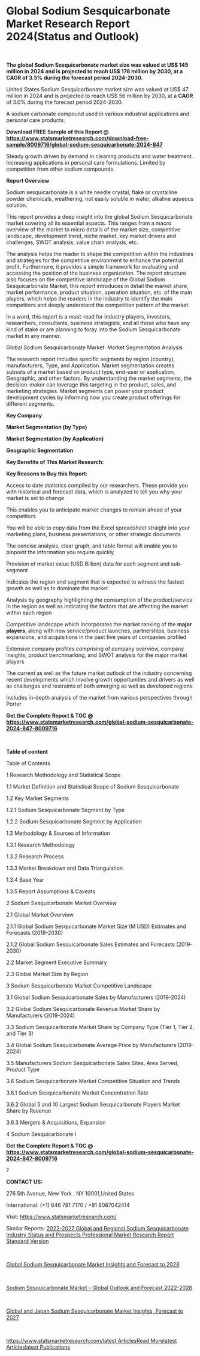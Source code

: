 <h1>Global Sodium Sesquicarbonate Market Research Report 2024(Status and Outlook)</h1><br/><p><strong>The global Sodium Sesquicarbonate market size was valued at US$ 145 million in 2024 and is projected to reach US$ 178 million by 2030, at a <strong>CAGR</strong> of 3.5% during the forecast period 2024-2030.</strong></p>
 
 
 
 <p>United States Sodium Sesquicarbonate market size was valued at US$ 47 million in 2024 and is projected to reach US$ 56 million by 2030, at a <strong>CAGR</strong> of 3.0% during the forecast period 2024-2030.</p>
 
 
 
 <p>A sodium carbonate compound used in various industrial applications and personal care products.</p>
 
 
 
 <p><strong>Download FREE Sample of this Report @ <a href="https://www.statsmarketresearch.com/download-free-sample/8009716/global-sodium-sesquicarbonate-2024-847">https://www.statsmarketresearch.com/download-free-sample/8009716/global-sodium-sesquicarbonate-2024-847</a></strong></p>
 
 
 
 <p>Steady growth driven by demand in cleaning products and water treatment. Increasing applications in personal care formulations. Limited by competition from other sodium compounds.</p>
 
 
 
 <p><strong>Report Overview</strong></p>
 
 
 
 <p>Sodium sesquicarbonate is a white needle crystal, flake or crystalline powder chemicals, weathering, not easily soluble in water, alkaline aqueous solution.</p>
 
 
 
 <p>This report provides a deep insight into the global Sodium Sesquicarbonate market covering all its essential aspects. This ranges from a macro overview of the market to micro details of the market size, competitive landscape, development trend, niche market, key market drivers and challenges, SWOT analysis, value chain analysis, etc.</p>
 
 
 
 <p>The analysis helps the reader to shape the competition within the industries and strategies for the competitive environment to enhance the potential profit. Furthermore, it provides a simple framework for evaluating and accessing the position of the business organization. The report structure also focuses on the competitive landscape of the Global Sodium Sesquicarbonate Market, this report introduces in detail the market share, market performance, product situation, operation situation, etc. of the main players, which helps the readers in the industry to identify the main competitors and deeply understand the competition pattern of the market.</p>
 
 
 
 <p>In a word, this report is a must-read for industry players, investors, researchers, consultants, business strategists, and all those who have any kind of stake or are planning to foray into the Sodium Sesquicarbonate market in any manner.</p>
 
 
 
 <p>Global Sodium Sesquicarbonate Market: Market Segmentation Analysis</p>
 
 
 
 <p>The research report includes specific segments by region (country), manufacturers, Type, and Application. Market segmentation creates subsets of a market based on product type, end-user or application, Geographic, and other factors. By understanding the market segments, the decision-maker can leverage this targeting in the product, sales, and marketing strategies. Market segments can power your product development cycles by informing how you create product offerings for different segments.</p>
 
 
 
 <p><strong>Key Company</strong></p>
 
 
 
 <p><strong>Market Segmentation (by Type)</strong></p>
 
 
 
 <p><strong>Market Segmentation (<strong>by Application</strong>)</strong></p>
 
 
 
 <p><strong>Geographic Segmentation</strong></p>
 
 
 
 <p><strong>Key Benefits of This Market Research:</strong></p>
 
 
 
 <p><strong>Key <strong>Reasons to Buy</strong> this Report:</strong></p>
 
 
 
 <p>Access to date statistics compiled by our researchers. These provide you with historical and forecast data, which is analyzed to tell you why your market is set to change</p>
 
 
 
 <p>This enables you to anticipate market changes to remain ahead of your competitors</p>
 
 
 
 <p>You will be able to copy data from the Excel spreadsheet straight into your marketing plans, business presentations, or other strategic documents</p>
 
 
 
 <p>The concise analysis, clear graph, and table format will enable you to pinpoint the information you require quickly</p>
 
 
 
 <p>Provision of market value (USD Billion) data for each segment and sub-segment</p>
 
 
 
 <p>Indicates the region and segment that is expected to witness the fastest growth as well as to dominate the market</p>
 
 
 
 <p>Analysis by geography highlighting the consumption of the product/service in the region as well as indicating the factors that are affecting the market within each region</p>
 
 
 
 <p>Competitive landscape which incorporates the market ranking of the <strong>major players</strong>, along with new service/product launches, partnerships, business expansions, and acquisitions in the past five years of companies profiled</p>
 
 
 
 <p>Extensive company profiles comprising of company overview, company insights, product benchmarking, and SWOT analysis for the major market players</p>
 
 
 
 <p>The current as well as the future market outlook of the industry concerning recent developments which involve growth opportunities and drivers as well as challenges and restraints of both emerging as well as developed regions</p>
 
 
 
 <p>Includes in-depth analysis of the market from various perspectives through Porter</p>
 
 
 
 <div><b>Get the Complete Report & TOC @ <a href="https://www.statsmarketresearch.com/global-sodium-sesquicarbonate-2024-847-8009716">https://www.statsmarketresearch.com/global-sodium-sesquicarbonate-2024-847-8009716</a></b></div>
 
 
 
 <p><br />
 
 <b>Table of content</b></p>
 
 
 
 <p>Table of Contents<br />
 
 1 Research Methodology and Statistical Scope<br />
 
 1.1 Market Definition and Statistical Scope of Sodium Sesquicarbonate<br />
 
 1.2 Key Market Segments<br />
 
 1.2.1 Sodium Sesquicarbonate Segment by Type<br />
 
 1.2.2 Sodium Sesquicarbonate Segment by Application<br />
 
 1.3 Methodology & Sources of Information<br />
 
 1.3.1 Research Methodology<br />
 
 1.3.2 Research Process<br />
 
 1.3.3 Market Breakdown and Data Triangulation<br />
 
 1.3.4 Base Year<br />
 
 1.3.5 Report Assumptions & Caveats<br />
 
 2 Sodium Sesquicarbonate Market Overview<br />
 
 2.1 Global Market Overview<br />
 
 2.1.1 Global Sodium Sesquicarbonate Market Size (M USD) Estimates and Forecasts (2019-2030)<br />
 
 2.1.2 Global Sodium Sesquicarbonate Sales Estimates and Forecasts (2019-2030)<br />
 
 2.2 Market Segment Executive Summary<br />
 
 2.3 Global Market Size by Region<br />
 
 3 Sodium Sesquicarbonate Market Competitive Landscape<br />
 
 3.1 Global Sodium Sesquicarbonate Sales by Manufacturers (2019-2024)<br />
 
 3.2 Global Sodium Sesquicarbonate Revenue Market Share by Manufacturers (2019-2024)<br />
 
 3.3 Sodium Sesquicarbonate Market Share by Company Type (Tier 1, Tier 2, and Tier 3)<br />
 
 3.4 Global Sodium Sesquicarbonate Average Price by Manufacturers (2019-2024)<br />
 
 3.5 Manufacturers Sodium Sesquicarbonate Sales Sites, Area Served, Product Type<br />
 
 3.6 Sodium Sesquicarbonate Market Competitive Situation and Trends<br />
 
 3.6.1 Sodium Sesquicarbonate Market Concentration Rate<br />
 
 3.6.2 Global 5 and 10 Largest Sodium Sesquicarbonate Players Market Share by Revenue<br />
 
 3.6.3 Mergers & Acquisitions, Expansion<br />
 
 4 Sodium Sesquicarbonate I</p>
 
 
 
 <div><b>Get the Complete Report & TOC @ <a href="https://www.statsmarketresearch.com/global-sodium-sesquicarbonate-2024-847-8009716">https://www.statsmarketresearch.com/global-sodium-sesquicarbonate-2024-847-8009716</a></b></div>
 
 
 
 <p>? </p>
 
 
 
 <p><b>CONTACT US:</b><br />
 
 276 5th Avenue, New York , NY 10001,United States<br />
 
 International: (+1) 646 781 7170 / +91 8087042414<br />
 
 Visit: <a href="https://www.statsmarketresearch.com/">https://www.statsmarketresearch.com/</a><br />
 
 Similar Reports: <a href="https://www.statsmarketresearch.com/global-sodium-sesquicarbonate-2024-847-8009716">2022-2027 Global and Regional Sodium Sesquicarbonate Industry Status and Prospects Professional Market Research Report Standard Version</a><br />
 
 <br />
 
 <a href="https://www.statsmarketresearch.com/global-sodium-sesquicarbonate-2024-847-8009716">Global Sodium Sesquicarbonate Market Insights and Forecast to 2028</a><br />
 
 <br />
 
 <a href="https://www.statsmarketresearch.com/global-sodium-sesquicarbonate-2024-847-8009716">Sodium Sesquicarbonate Market - Global Outlook and Forecast 2022-2028</a><br />
 
 <br />
 
 <a href="https://www.statsmarketresearch.com/global-sodium-sesquicarbonate-2024-847-8009716">Global and Japan Sodium Sesquicarbonate Market Insights, Forecast to 2027</a><br />
 
 <br />
 
 <a href="https://gyeongbokgung.com">https://www.statsmarketresearch.com/</a><a href="https://hallyeomaritime.com">latest Articles</a><a href="https://jingwansa.com">Read More</a><a href="https://nguoiviet.jp/">latest Articles</a><a href="https://www.intelmarketresearch.com/">latest Publications</a></p>